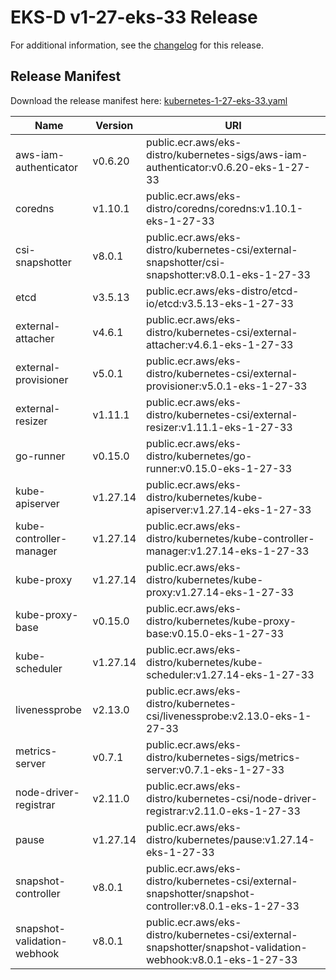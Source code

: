 # EKS-D v1-27-eks-33 Release

For additional information, see the [changelog](CHANGELOG-v1-27-eks-33.md) for this release.

## Release Manifest

Download the release manifest here: [kubernetes-1-27-eks-33.yaml](https://distro.eks.amazonaws.com/kubernetes-1-27/kubernetes-1-27-eks-33.yaml)

| Name | Version | URI |
|------|---------|-----|
| aws-iam-authenticator | v0.6.20 | public.ecr.aws/eks-distro/kubernetes-sigs/aws-iam-authenticator:v0.6.20-eks-1-27-33 |
| coredns | v1.10.1 | public.ecr.aws/eks-distro/coredns/coredns:v1.10.1-eks-1-27-33 |
| csi-snapshotter | v8.0.1 | public.ecr.aws/eks-distro/kubernetes-csi/external-snapshotter/csi-snapshotter:v8.0.1-eks-1-27-33 |
| etcd | v3.5.13 | public.ecr.aws/eks-distro/etcd-io/etcd:v3.5.13-eks-1-27-33 |
| external-attacher | v4.6.1 | public.ecr.aws/eks-distro/kubernetes-csi/external-attacher:v4.6.1-eks-1-27-33 |
| external-provisioner | v5.0.1 | public.ecr.aws/eks-distro/kubernetes-csi/external-provisioner:v5.0.1-eks-1-27-33 |
| external-resizer | v1.11.1 | public.ecr.aws/eks-distro/kubernetes-csi/external-resizer:v1.11.1-eks-1-27-33 |
| go-runner | v0.15.0 | public.ecr.aws/eks-distro/kubernetes/go-runner:v0.15.0-eks-1-27-33 |
| kube-apiserver | v1.27.14 | public.ecr.aws/eks-distro/kubernetes/kube-apiserver:v1.27.14-eks-1-27-33 |
| kube-controller-manager | v1.27.14 | public.ecr.aws/eks-distro/kubernetes/kube-controller-manager:v1.27.14-eks-1-27-33 |
| kube-proxy | v1.27.14 | public.ecr.aws/eks-distro/kubernetes/kube-proxy:v1.27.14-eks-1-27-33 |
| kube-proxy-base | v0.15.0 | public.ecr.aws/eks-distro/kubernetes/kube-proxy-base:v0.15.0-eks-1-27-33 |
| kube-scheduler | v1.27.14 | public.ecr.aws/eks-distro/kubernetes/kube-scheduler:v1.27.14-eks-1-27-33 |
| livenessprobe | v2.13.0 | public.ecr.aws/eks-distro/kubernetes-csi/livenessprobe:v2.13.0-eks-1-27-33 |
| metrics-server | v0.7.1 | public.ecr.aws/eks-distro/kubernetes-sigs/metrics-server:v0.7.1-eks-1-27-33 |
| node-driver-registrar | v2.11.0 | public.ecr.aws/eks-distro/kubernetes-csi/node-driver-registrar:v2.11.0-eks-1-27-33 |
| pause | v1.27.14 | public.ecr.aws/eks-distro/kubernetes/pause:v1.27.14-eks-1-27-33 |
| snapshot-controller | v8.0.1 | public.ecr.aws/eks-distro/kubernetes-csi/external-snapshotter/snapshot-controller:v8.0.1-eks-1-27-33 |
| snapshot-validation-webhook | v8.0.1 | public.ecr.aws/eks-distro/kubernetes-csi/external-snapshotter/snapshot-validation-webhook:v8.0.1-eks-1-27-33 |
